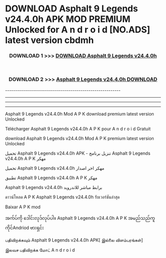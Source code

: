 # DOWNLOAD Asphalt 9 Legends v24.4.0h APK MOD PREMIUM Unlocked for A n d r o i d [NO.ADS] latest version cbdmh 



<div align="center">

<h3>DOWNLOAD 1 >>> <a href="https://getmod2.web.app/?judul=Asphalt 9 Legends v24.4.0h">DOWNLOAD Asphalt 9 Legends v24.4.0h</a></h3><br>

<h3>DOWNLOAD 2 >>> <a href="https://getmod2.web.app/?judul=Asphalt 9 Legends v24.4.0h">Asphalt 9 Legends v24.4.0h DOWNLOAD </a></h3>

</div>
----------------------------------------------------------

----------------------------------------------------------

----------------------------------------------------------

----------------------------------------------------------

Asphalt 9 Legends v24.4.0h Mod A P K download premium latest version Unlocked

Télécharger Asphalt 9 Legends v24.4.0h A P K pour A n d r o i d Gratuit

download Asphalt 9 Legends v24.4.0h Mod A P K premium latest version Unlocked

تحميل Asphalt 9 Legends v24.4.0h APK - تنزيل برنامج Asphalt 9 Legends v24.4.0h A P K مهكر

تحميل Asphalt 9 Legends v24.4.0h مهكر اخر اصدار

تطبيق Asphalt 9 Legends v24.4.0h A P K مهكر

Asphalt 9 Legends v24.4.0h برابط مباشر للاندرويد

ดาวน์โหลด A P K Asphalt 9 Legends v24.4.0h รับเวอร์ชันล่าสุด

Baixar A P K mod

အက်ပ်ကို ဒေါင်းလုဒ်လုပ်ပါ။ Asphalt 9 Legends v24.4.0h A P K အမည်သည်ကူကိုင်Andriod ဗားရှင်း

பதிவிறக்கவும் Asphalt 9 Legends v24.4.0h APK[ இல்லை விளம்பரங்கள்] 
 
இலவச பதிவிறக்க மோட் A n d r o i d



